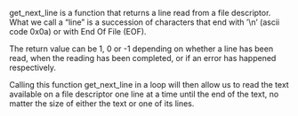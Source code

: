 get_next_line is a function that returns a line read from a file descriptor.
What we call a “line” is a succession of characters that end with ’\n’ (ascii code
0x0a) or with End Of File (EOF).

The return value can be 1, 0 or -1 depending on whether a line has been read, when the reading has been completed, or if an error has happened respectively.

Calling this function get_next_line in a loop will then allow us to read the text
available on a file descriptor one line at a time until the end of the text, no matter
the size of either the text or one of its lines.
